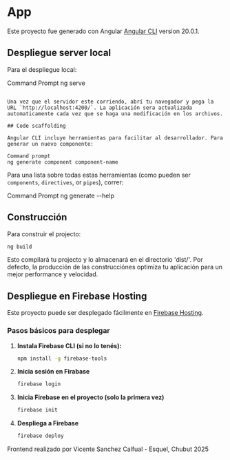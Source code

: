 # App

Este proyecto fue generado con Angular [Angular CLI](https://github.com/angular/angular-cli) version 20.0.1.

## Despliegue server local

Para el despliegue local:

Command Prompt
ng serve
```

Una vez que el servidor este corriendo, abrí tu navegador y pega la URL `http://localhost:4200/`. La aplicación sera actualizada automaticamente cada vez que se haga una modificación en los archivos.

## Code scaffolding

Angular CLI incluye herramientas para facilitar al desarrollador. Para generar un nuevo componente:

Command prompt
ng generate component component-name
```

Para una lista sobre todas estas herramientas (como pueden ser `components`, `directives`, or `pipes`), correr:

Command Prompt
ng generate --help

## Construcción

Para construir el projecto:

```bash
ng build
```
Esto compilará tu projecto y lo almacenará en el directorio 'dist/'. Por defecto, la producción de las construcciónes optimiza tu aplicación para un mejor performance y velocidad. 

## Despliegue en Firebase Hosting

Este proyecto puede ser desplegado fácilmente en [Firebase Hosting](https://firebase.google.com/products/hosting).

### Pasos básicos para desplegar

1. **Instala Firebase CLI (si no lo tenés):**
   ```bash
   npm install -g firebase-tools

2. **Inicia sesión en Firabase**
    ```bash
    firebase login

3. **Inicia Firebase en el proyecto (solo la primera vez)**
    ```bash
    firebase init

4. **Despliega a Firebase**
    ```bash
    firebase deploy

Frontend realizado por Vicente Sanchez Calfual - Esquel, Chubut 2025